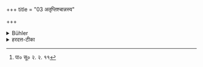 +++
title = "03 अतृप्तिश्चान्नस्य"

+++

<details><summary>Bühler</summary>

3. And he shall not eat to repletion.
</details>

<details><summary>हरदत्त-टीका</summary>

## सूत्रम्
अतृप्तिश्चाऽन्नस्य ॥ ३ ॥  
### टिप्पनी
सुहितार्थयोगे करणे षष्ठी भवति । [^३]'पूरणगुणसुहितार्थे'ति ज्ञापनात् । अनेन तृप्तिं न गच्छताम् । यावत्तृप्ति न भोक्तव्यम् ॥३॥  

[^३]: पा० सू० २. २. ११
</details>
